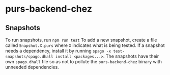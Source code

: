 # purs-backend-chez

## Snapshots

To run snapshots, run `npm run test`
To add a new snapshot, create a file called `Snapshot.X.purs` where `X` indicates what is being tested.
If a snapshot needs a dependency, install it by running `spago -x test-snapshots/spago.dhall install <packages...>`. The snapshots have their own `spago.dhall` file so as not to pollute the `purs-backend-chez` binary with unneeded dependencies.
